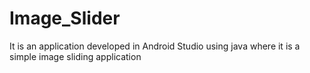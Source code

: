 # Image_Slider
It is an application developed in Android Studio using java where it is a simple image sliding application
